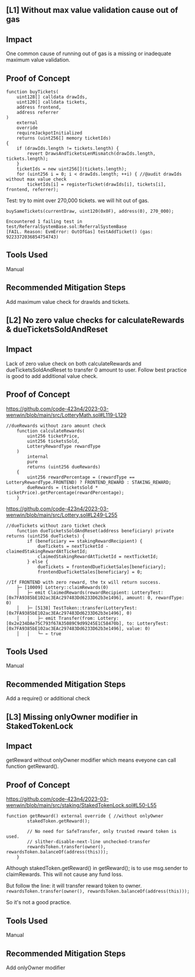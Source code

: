 ## [L1] Without max value validation cause out of gas
## Impact
One common cause of running out of gas is a missing or inadequate maximum value validation.

## Proof of Concept
```
function buyTickets(
    uint128[] calldata drawIds,
    uint120[] calldata tickets,
    address frontend,
    address referrer
)
    external
    override
    requireJackpotInitialized
    returns (uint256[] memory ticketIds)
{
    if (drawIds.length != tickets.length) { 
        revert DrawsAndTicketsLenMismatch(drawIds.length, tickets.length);
    }
    ticketIds = new uint256[](tickets.length);
    for (uint256 i = 0; i < drawIds.length; ++i) { //@audit drawIds without max value check
        ticketIds[i] = registerTicket(drawIds[i], tickets[i], frontend, referrer); 
```

Test: try to mint over 270,000 tickets. we will hit out of gas.
```
buySameTickets(currentDraw, uint120(0x0F), address(0), 270_000);

Encountered 1 failing test in test/ReferralSystemBase.sol:ReferralSystemBase
[FAIL. Reason: EvmError: OutOfGas] testAddTicket() (gas: 9223372036854754743)
```
## Tools Used
Manual
## Recommended Mitigation Steps
Add maximum value check for drawIds and tickets.


## [L2] No zero value checks for calculateRewards & dueTicketsSoldAndReset
## Impact

Lack of zero value check on both calculateRewards and dueTicketsSoldAndReset to transfer 0 amount to user.
Follow best practice is good to add additional value check.

## Proof of Concept
https://github.com/code-423n4/2023-03-wenwin/blob/main/src/LotteryMath.sol#L119-L129
```
//dueRewards without zaro amount check
    function calculateRewards(
        uint256 ticketPrice,
        uint256 ticketsSold,
        LotteryRewardType rewardType
    )
        internal
        pure
        returns (uint256 dueRewards)
    {
        uint256 rewardPercentage = (rewardType == LotteryRewardType.FRONTEND) ? FRONTEND_REWARD : STAKING_REWARD;
        dueRewards = (ticketsSold * ticketPrice).getPercentage(rewardPercentage);
    }
```

https://github.com/code-423n4/2023-03-wenwin/blob/main/src/Lottery.sol#L249-L255
```
//dueTickets without zaro ticket check
    function dueTicketsSoldAndReset(address beneficiary) private returns (uint256 dueTickets) {
        if (beneficiary == stakingRewardRecipient) {
            dueTickets = nextTicketId - claimedStakingRewardAtTicketId;
            claimedStakingRewardAtTicketId = nextTicketId;
        } else {
            dueTickets = frontendDueTicketSales[beneficiary];
            frontendDueTicketSales[beneficiary] = 0;
```
```
//If FRONTEND with zero reward, the tx will return success.
    ├─ [10009] Lottery::claimRewards(0) 
    │   ├─ emit ClaimedRewards(rewardRecipient: LotteryTest: [0x7FA9385bE102ac3EAc297483Dd6233D62b3e1496], amount: 0, rewardType: 0)
    │   ├─ [5138] TestToken::transfer(LotteryTest: [0x7FA9385bE102ac3EAc297483Dd6233D62b3e1496], 0) 
    │   │   ├─ emit Transfer(from: Lottery: [0x2e234DAe75C793f67A35089C9d99245E1C58470b], to: LotteryTest: [0x7FA9385bE102ac3EAc297483Dd6233D62b3e1496], value: 0)
    │   │   └─ ← true

```
## Tools Used
Manual
## Recommended Mitigation Steps
Add a require() or additional check 

## [L3] Missing onlyOwner modifier in StakedTokenLock

## Impact
getReward without onlyOwner modifier which means eveyone can call function getReward().

## Proof of Concept
https://github.com/code-423n4/2023-03-wenwin/blob/main/src/staking/StakedTokenLock.sol#L50-L55
```
function getReward() external override { //without onlyOwner
        stakedToken.getReward();

        // No need for SafeTransfer, only trusted reward token is used.
        // slither-disable-next-line unchecked-transfer
        rewardsToken.transfer(owner(), rewardsToken.balanceOf(address(this)));
    }
```

Although stakedToken.getReward() in getReward(); is to use msg.sender to claimRewards. This will not cause any fund loss.

But follow the line: it will transfer reward token to owner.
` rewardsToken.transfer(owner(), rewardsToken.balanceOf(address(this)));`

So it's not a good practice.
 
## Tools Used
Manual
## Recommended Mitigation Steps
Add onlyOwner modifier